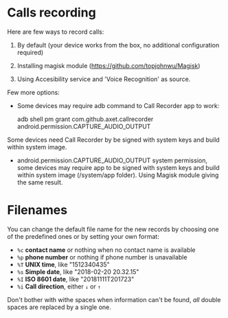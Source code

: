 # Calls recording

Here are few ways to record calls:

1. By default (your device works from the box, no additional configuration required)

2. Installing magisk module (https://github.com/topjohnwu/Magisk)

3. Using Accesibility service and 'Voice Recognition' as source.

Few more options:

* Some devices may require adb command to Call Recorder app to work:

    adb shell pm grant com.github.axet.callrecorder android.permission.CAPTURE_AUDIO_OUTPUT

Some devices need Call Recorder by be signed with system keys and build within system image.

* android.permission.CAPTURE_AUDIO_OUTPUT system permission, some devices may require app to be signed with system keys and build within system image (/system/app folder). Using Magisk module giving the same result.

# Filenames

You can change the default file name for the new records by choosing one of
the predefined ones or by setting your own format:

- `%c` **contact name** or nothing when no contact name is available
- `%p` **phone number** or nothing if phone number is unavailable
- `%T` **UNIX time**, like "1512340435"
- `%s` **Simple date**, like "2018-02-20 20.32.15"
- `%I` **ISO 8601 date**, like "20181111T201723"
- `%i` **Call direction**, either `↓` or `↑`

Don't bother with withe spaces when information can't be found, _all_ double
spaces are replaced by a single one.

